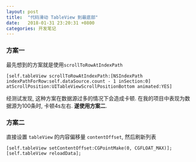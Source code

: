 ```yaml
---
layout: post
title:  "代码滑动 TableView 到最底部"
date:   2018-01-31 23:20:31 +0800
categories: 开发笔记
---
```


### 方案一
最先想到的方案就是使用`scrollToRowAtIndexPath`

```
[self.tableView scrollToRowAtIndexPath:[NSIndexPath indexPathForRow:self.dataSource.count - 1 inSection:0] atScrollPosition:UITableViewScrollPositionBottom animated:YES]
```

经测试发现, 这种方案在数据源过多的情况下会造成卡顿.
在我的项目中表现为数据源为100条时, 卡顿4s左右. **遂使用方案二**.

### 方案二
直接设置 `tableView` 的内容偏移量 `contentOffset`, 然后刷新列表

```
[self.tableView setContentOffset:CGPointMake(0, CGFLOAT_MAX)];
[self.tableView reloadData];
```

[jekyll-docs]: https://jekyllrb.com/docs/home
[jekyll-gh]:   https://github.com/jekyll/jekyll
[jekyll-talk]: https://talk.jekyllrb.com/

